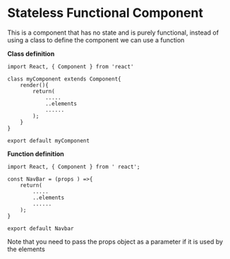 # Stateless Functional Component
This is a component that has no state and is purely functional, instead of using a class to define the component we can use a function


<b>Class definition</b>

	import React, { Component } from 'react'
	
	class myComponent extends Component{
		render(){	
			return(
				.....
				..elements
				......
			);
		}
	}

	export default myComponent


<b>Function definition</b>

	import React, { Component } from ' react';

	const NavBar = (props ) =>{
		return(
			.....
			..elements
			......
		);
	}

	export default Navbar

Note that you need to pass the props object as a parameter if it is used by the elements
